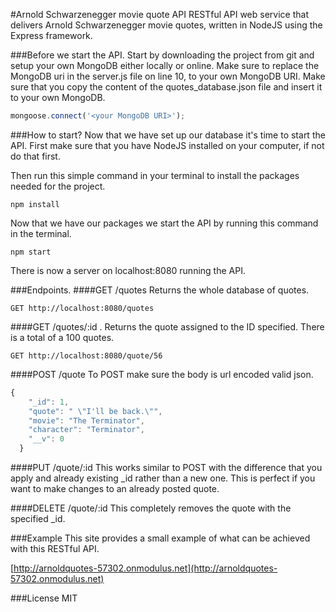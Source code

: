 #Arnold Schwarzenegger movie quote API
RESTful API web service that delivers Arnold Schwarzenegger movie quotes, written in NodeJS using the Express framework.

###Before we start the API.
Start by downloading the project from git and setup your own MongoDB either locally or online.
Make sure to replace the MongoDB uri in the server.js file on line 10, to your own MongoDB URI.
Make sure that you copy the content of the quotes_database.json file and insert it to your own MongoDB.
```javascript
mongoose.connect('<your MongoDB URI>');
```
###How to start?
Now that we have set up our database it's time to start the API.
First make sure that you have NodeJS installed on your computer, if not do that first.

Then run this simple command in your terminal to install the packages needed for the project.
```
npm install
```
Now that we have our packages we start the API by running this command in the terminal.
```
npm start
```
There is now a server on localhost:8080 running the API.

###Endpoints.
####GET /quotes
Returns the whole database of quotes.
```
GET http://localhost:8080/quotes
```
####GET /quotes/:id .
Returns the quote assigned to the ID specified. There is a total of a 100 quotes.
```
GET http://localhost:8080/quote/56
```
####POST /quote
To POST make sure the body is url encoded valid json.
```javascript
{
    "_id": 1,
    "quote": " \"I'll be back.\"",
    "movie": "The Terminator",
    "character": "Terminator",
    "__v": 0
  }
```
####PUT /quote/:id
This works similar to POST with the difference that you apply and already existing _id rather than a new one.
This is perfect if you want to make changes to an already posted quote.

####DELETE /quote/:id
This completely removes the quote with the specified _id.

###Example
This site provides a small example of what can be achieved with this RESTful API.

[http://arnoldquotes-57302.onmodulus.net](http://arnoldquotes-57302.onmodulus.net)

###License
MIT

